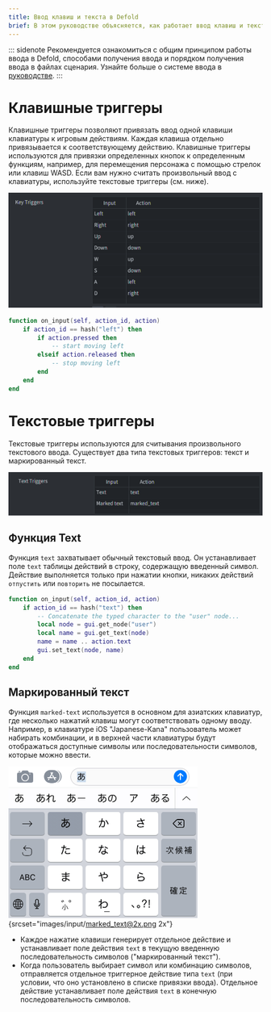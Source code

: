 ```yaml
---
title: Ввод клавиш и текста в Defold
brief: В этом руководстве объясняется, как работает ввод клавиш и текста.
---
```


::: sidenote
Рекомендуется ознакомиться с общим принципом работы ввода в Defold, способами получения ввода и порядком получения ввода в файлах сценария. Узнайте больше о системе ввода в [руководстве](/manuals/input).
:::

# Клавишные триггеры
Клавишные триггеры позволяют привязать ввод одной клавиши клавиатуры к игровым действиям. Каждая клавиша отдельно привязывается к соответствующему действию. Клавишные триггеры используются для привязки определенных кнопок к определенным функциям, например, для перемещения персонажа с помощью стрелок или клавиш WASD. Если вам нужно считать произвольный ввод с клавиатуры, используйте текстовые триггеры (см. ниже).

![](images/input/key_bindings.png)

```lua
function on_input(self, action_id, action)
    if action_id == hash("left") then
        if action.pressed then
            -- start moving left
        elseif action.released then
            -- stop moving left
        end
    end
end
```

# Текстовые триггеры
Текстовые триггеры используются для считывания произвольного текстового ввода. Существует два типа текстовых триггеров: текст и маркированный текст.

![](images/input/text_bindings.png)

## Функция Text
Функция `text` захватывает обычный текстовый ввод. Он устанавливает поле `text` таблицы действий в строку, содержащую введенный символ. Действие выполняется только при нажатии кнопки, никаких действий `отпустить` или `повторить` не посылается.

```lua
function on_input(self, action_id, action)
    if action_id == hash("text") then
        -- Concatenate the typed character to the "user" node...
        local node = gui.get_node("user")
        local name = gui.get_text(node)
        name = name .. action.text
        gui.set_text(node, name)
    end
end
```

## Маркированный текст
Функция `marked-text` используется в основном для азиатских клавиатур, где несколько нажатий клавиш могут соответствовать одному вводу. Например, в клавиатуре iOS "Japanese-Kana" пользователь может набирать комбинации, и в верхней части клавиатуры будут отображаться доступные символы или последовательности символов, которые можно ввести.

![Ввод маркированного текста](images/input/marked_text.png){srcset="images/input/marked_text@2x.png 2x"}

- Каждое нажатие клавиши генерирует отдельное действие и устанавливает поле действия `text` в текущую введенную последовательность символов ("маркированный текст").
- Когда пользователь выбирает символ или комбинацию символов, отправляется отдельное триггерное действие типа `text` (при условии, что оно установлено в списке привязки ввода). Отдельное действие устанавливает поле действия `text` в конечную последовательность символов.
